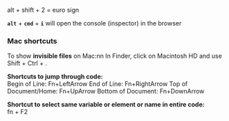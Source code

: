 alt + shift + 2 = euro sign

**`alt`** + **`cmd`** + **`i`** will open the console (inspector) in the browser

### Mac shortcuts

To show **invisible files** on Mac:nn
In Finder, click on Macintosh HD and use Shift + Ctrl + .

**Shortcuts to jump through code:**  
Begin of Line: Fn+LeftArrow
End of Line: Fn+RightArrow
Top of Document/Home: Fn+UpArrow
Bottom of Document: Fn+DownArrow

**Shortcut to select same variable or element or name in entire code:**  
fn + F2